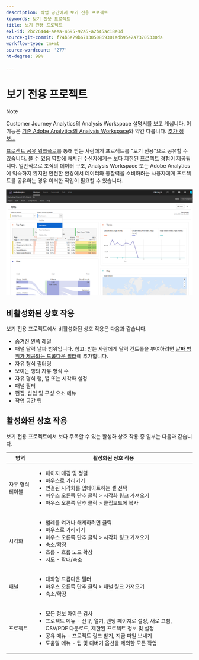 ```yaml
---
description: 작업 공간에서 보기 전용 프로젝트
keywords: 보기 전용 프로젝트
title: 보기 전용 프로젝트
exl-id: 2bc26444-aeea-4695-92a5-a2b45ac18e0d
source-git-commit: f74b5e79b6713050869301adb95e2a73705330da
workflow-type: tm+mt
source-wordcount: '277'
ht-degree: 99%

---
```


# 보기 전용 프로젝트

>[!NOTE]
>
>Customer Journey Analytics의 Analysis Workspace 설명서를 보고 계십니다. 이 기능은 [기존 Adobe Analytics의 Analysis Workspace](https://experienceleague.adobe.com/docs/analytics/analyze/analysis-workspace/home.html?lang=ko-KR)와 약간 다릅니다. [추가 정보...](/help/getting-started/cja-aa.md)

[프로젝트 공유 워크플로](/help/analysis-workspace/curate-share/share-projects.md)를 통해 받는 사람에게 프로젝트를 &quot;보기 전용&quot;으로 공유할 수 있습니다. 볼 수 있음 역할에 배치된 수신자에게는 보다 제한된 프로젝트 경험이 제공됩니다. 일반적으로 조직의 데이터 구조, Analysis Workspace 또는 Adobe Analytics에 익숙하지 않지만 안전한 환경에서 데이터와 통찰력을 소비하려는 사용자에게 프로젝트를 공유하는 경우 이러한 작업이 필요할 수 있습니다.

![](assets/view-only-project.png)

## 비활성화된 상호 작용

보기 전용 프로젝트에서 비활성화된 상호 작용은 다음과 같습니다.

* 숨겨진 왼쪽 레일
* 패널 달력 날짜 범위입니다. 참고: 받는 사람에게 달력 컨트롤을 부여하려면 [날짜 범위가 제공되는 드롭다운 필터](https://experienceleague.adobe.com/docs/analytics-learn/tutorials/analysis-workspace/using-panels/using-drop-down-filters.html?lang=ko)에 추가합니다.
* 자유 형식 필터링
* 보이는 행의 자유 형식 수
* 자유 형식 행, 열 또는 시각화 설정
* 패널 필터
* 편집, 삽입 및 구성 요소 메뉴
* 작업 공간 팁

## 활성화된 상호 작용

보기 전용 프로젝트에서 보다 주목할 수 있는 활성화 상호 작용 중 일부는 다음과 같습니다.

| 영역 | 활성화된 상호 작용 |
| --- | --- |
| 자유 형식 테이블 | <ul><li>페이지 매김 및 정렬</li><li>마우스로 가리키기</li><li>연결된 시각화를 업데이트하는 셀 선택</li><li>마우스 오른쪽 단추 클릭 > 시각화 링크 가져오기</li><li>마우스 오른쪽 단추 클릭 > 클립보드에 복사</li></ul> |
| 시각화 | <ul><li>범례를 켜거나 해제하려면 클릭</li><li>마우스로 가리키기</li><li>마우스 오른쪽 단추 클릭 > 시각화 링크 가져오기</li><li>축소/확장</li><li>흐름 - 흐름 노드 확장</li><li>지도 - 확대/축소</li></ul> |
| 패널 | <ul><li>대화형 드롭다운 필터</li><li>마우스 오른쪽 단추 클릭 > 패널 링크 가져오기</li><li>축소/확장</li></ul> |
| 프로젝트 | <ul><li>모든 정보 아이콘 검사</li><li>프로젝트 메뉴 - 신규, 열기, 랜딩 페이지로 설정, 새로 고침, CSV/PDF 다운로드, 제한된 프로젝트 정보 및 설정</li><li>공유 메뉴 - 프로젝트 링크 받기, 지금 파일 보내기</li><li>도움말 메뉴 - 팁 및 디버거 옵션을 제외한 모든 작업</li></ul> |
